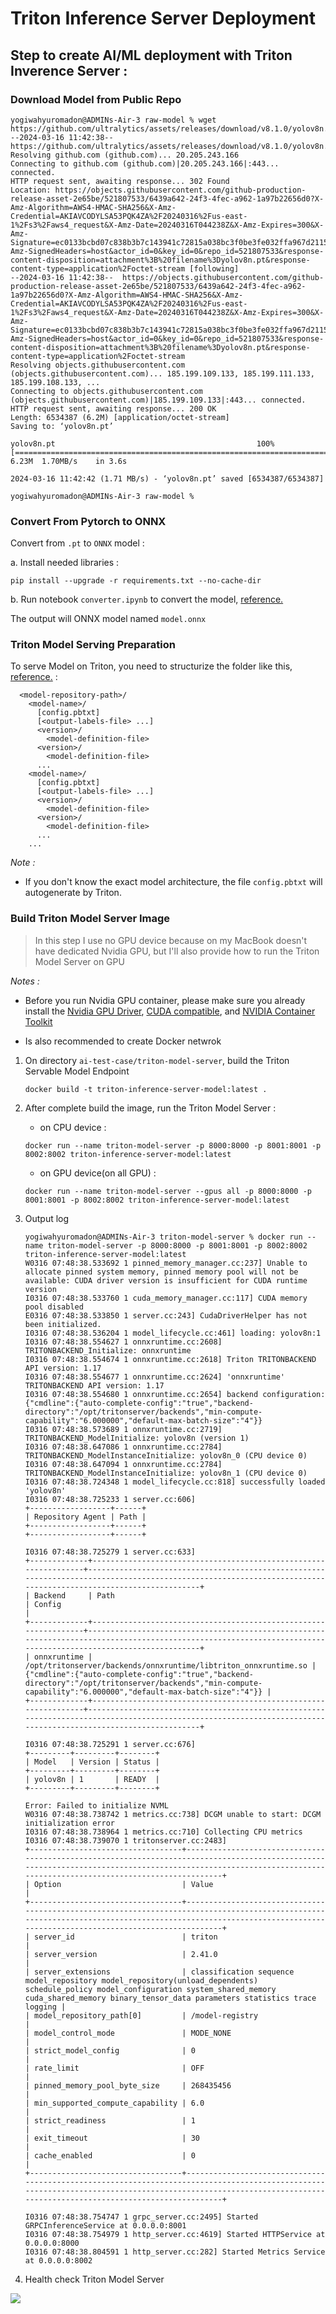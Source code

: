 # Triton Inference Server Deployment

## Step to create AI/ML deployment with Triton Inverence Server :

### Download Model from Public Repo
```
yogiwahyuromadon@ADMINs-Air-3 raw-model % wget https://github.com/ultralytics/assets/releases/download/v8.1.0/yolov8n.pt
--2024-03-16 11:42:38--  https://github.com/ultralytics/assets/releases/download/v8.1.0/yolov8n.pt
Resolving github.com (github.com)... 20.205.243.166
Connecting to github.com (github.com)|20.205.243.166|:443... connected.
HTTP request sent, awaiting response... 302 Found
Location: https://objects.githubusercontent.com/github-production-release-asset-2e65be/521807533/6439a642-24f3-4fec-a962-1a97b22656d0?X-Amz-Algorithm=AWS4-HMAC-SHA256&X-Amz-Credential=AKIAVCODYLSA53PQK4ZA%2F20240316%2Fus-east-1%2Fs3%2Faws4_request&X-Amz-Date=20240316T044238Z&X-Amz-Expires=300&X-Amz-Signature=ec0133bcbd07c838b3b7c143941c72815a038bc3f0be3fe032ffa967d211580b&X-Amz-SignedHeaders=host&actor_id=0&key_id=0&repo_id=521807533&response-content-disposition=attachment%3B%20filename%3Dyolov8n.pt&response-content-type=application%2Foctet-stream [following]
--2024-03-16 11:42:38--  https://objects.githubusercontent.com/github-production-release-asset-2e65be/521807533/6439a642-24f3-4fec-a962-1a97b22656d0?X-Amz-Algorithm=AWS4-HMAC-SHA256&X-Amz-Credential=AKIAVCODYLSA53PQK4ZA%2F20240316%2Fus-east-1%2Fs3%2Faws4_request&X-Amz-Date=20240316T044238Z&X-Amz-Expires=300&X-Amz-Signature=ec0133bcbd07c838b3b7c143941c72815a038bc3f0be3fe032ffa967d211580b&X-Amz-SignedHeaders=host&actor_id=0&key_id=0&repo_id=521807533&response-content-disposition=attachment%3B%20filename%3Dyolov8n.pt&response-content-type=application%2Foctet-stream
Resolving objects.githubusercontent.com (objects.githubusercontent.com)... 185.199.109.133, 185.199.111.133, 185.199.108.133, ...
Connecting to objects.githubusercontent.com (objects.githubusercontent.com)|185.199.109.133|:443... connected.
HTTP request sent, awaiting response... 200 OK
Length: 6534387 (6.2M) [application/octet-stream]
Saving to: ‘yolov8n.pt’

yolov8n.pt                                             100%[==========================================================================================================================>]   6.23M  1.70MB/s    in 3.6s    

2024-03-16 11:42:42 (1.71 MB/s) - ‘yolov8n.pt’ saved [6534387/6534387]

yogiwahyuromadon@ADMINs-Air-3 raw-model % 
```
### Convert From Pytorch to ONNX
Convert from `.pt` to `ONNX` model : 

 a. Install needed libraries :

    
    pip install --upgrade -r requirements.txt --no-cache-dir
    
b. Run notebook `converter.ipynb` to convert the model, <a href='https://docs.ultralytics.com/integrations/onnx/#usage'>reference.</a>
    
The output will ONNX model named `model.onnx`

### Triton Model Serving Preparation
To serve Model on Triton, you need to structurize the folder like this, <a href='https://docs.nvidia.com/deeplearning/triton-inference-server/user-guide/docs/user_guide/model_repository.html#repository-layout'>reference.</a> : 

```
  <model-repository-path>/
    <model-name>/
      [config.pbtxt]
      [<output-labels-file> ...]
      <version>/
        <model-definition-file>
      <version>/
        <model-definition-file>
      ...
    <model-name>/
      [config.pbtxt]
      [<output-labels-file> ...]
      <version>/
        <model-definition-file>
      <version>/
        <model-definition-file>
      ...
    ...
```

*Note :*
- If you don't know the exact model architecture, the file `config.pbtxt` will autogenerate by Triton.


### Build Triton Model Server Image

> In this step I use no GPU device because on my MacBook doesn't have dedicated Nvidia GPU, but I'll also provide how to run the Triton Model Server on GPU 

*Notes :*
- Before you run Nvidia GPU container, please make sure you already install the <a href="https://docs.nvidia.com/cuda/cuda-installation-guide-linux/index.html#driver-installation">Nvidia GPU Driver</a>, <a href="https://docs.nvidia.com/cuda/cuda-installation-guide-linux/index.html">CUDA compatible</a>, and <a href='https://docs.nvidia.com/datacenter/cloud-native/container-toolkit/latest/install-guide.html'>NVIDIA Container Toolkit</a>

- Is also recommended to create Docker netwrok


1. On directory  `ai-test-case/triton-model-server`, build the Triton Servable Model Endpoint

    ```
    docker build -t triton-inference-server-model:latest .
    ```
2. After complete build the image, run the Triton Model Server :
    - on CPU device :
    ```
    docker run --name triton-model-server -p 8000:8000 -p 8001:8001 -p 8002:8002 triton-inference-server-model:latest
    ```
    - on GPU device(on all GPU) :
    ```
    docker run --name triton-model-server --gpus all -p 8000:8000 -p 8001:8001 -p 8002:8002 triton-inference-server-model:latest
    ```
3. Output log 

    ```
    yogiwahyuromadon@ADMINs-Air-3 triton-model-server % docker run --name triton-model-server -p 8000:8000 -p 8001:8001 -p 8002:8002 triton-inference-server-model:latest           
    W0316 07:48:38.533692 1 pinned_memory_manager.cc:237] Unable to allocate pinned system memory, pinned memory pool will not be available: CUDA driver version is insufficient for CUDA runtime version
    I0316 07:48:38.533760 1 cuda_memory_manager.cc:117] CUDA memory pool disabled
    E0316 07:48:38.533850 1 server.cc:243] CudaDriverHelper has not been initialized.
    I0316 07:48:38.536204 1 model_lifecycle.cc:461] loading: yolov8n:1
    I0316 07:48:38.554627 1 onnxruntime.cc:2608] TRITONBACKEND_Initialize: onnxruntime
    I0316 07:48:38.554674 1 onnxruntime.cc:2618] Triton TRITONBACKEND API version: 1.17
    I0316 07:48:38.554677 1 onnxruntime.cc:2624] 'onnxruntime' TRITONBACKEND API version: 1.17
    I0316 07:48:38.554680 1 onnxruntime.cc:2654] backend configuration:
    {"cmdline":{"auto-complete-config":"true","backend-directory":"/opt/tritonserver/backends","min-compute-capability":"6.000000","default-max-batch-size":"4"}}
    I0316 07:48:38.573689 1 onnxruntime.cc:2719] TRITONBACKEND_ModelInitialize: yolov8n (version 1)
    I0316 07:48:38.647086 1 onnxruntime.cc:2784] TRITONBACKEND_ModelInstanceInitialize: yolov8n_0 (CPU device 0)
    I0316 07:48:38.647094 1 onnxruntime.cc:2784] TRITONBACKEND_ModelInstanceInitialize: yolov8n_1 (CPU device 0)
    I0316 07:48:38.724348 1 model_lifecycle.cc:818] successfully loaded 'yolov8n'
    I0316 07:48:38.725233 1 server.cc:606] 
    +------------------+------+
    | Repository Agent | Path |
    +------------------+------+
    +------------------+------+

    I0316 07:48:38.725279 1 server.cc:633] 
    +-------------+-----------------------------------------------------------------+---------------------------------------------------------------------------------------------------------------------------------------------------------------+
    | Backend     | Path                                                            | Config                                                                                                                                                        |
    +-------------+-----------------------------------------------------------------+---------------------------------------------------------------------------------------------------------------------------------------------------------------+
    | onnxruntime | /opt/tritonserver/backends/onnxruntime/libtriton_onnxruntime.so | {"cmdline":{"auto-complete-config":"true","backend-directory":"/opt/tritonserver/backends","min-compute-capability":"6.000000","default-max-batch-size":"4"}} |
    +-------------+-----------------------------------------------------------------+---------------------------------------------------------------------------------------------------------------------------------------------------------------+

    I0316 07:48:38.725291 1 server.cc:676] 
    +---------+---------+--------+
    | Model   | Version | Status |
    +---------+---------+--------+
    | yolov8n | 1       | READY  |
    +---------+---------+--------+

    Error: Failed to initialize NVML
    W0316 07:48:38.738742 1 metrics.cc:738] DCGM unable to start: DCGM initialization error
    I0316 07:48:38.738964 1 metrics.cc:710] Collecting CPU metrics
    I0316 07:48:38.739070 1 tritonserver.cc:2483] 
    +----------------------------------+-----------------------------------------------------------------------------------------------------------------------------------------------------------------------------------------------------------------+
    | Option                           | Value                                                                                                                                                                                                           |
    +----------------------------------+-----------------------------------------------------------------------------------------------------------------------------------------------------------------------------------------------------------------+
    | server_id                        | triton                                                                                                                                                                                                          |
    | server_version                   | 2.41.0                                                                                                                                                                                                          |
    | server_extensions                | classification sequence model_repository model_repository(unload_dependents) schedule_policy model_configuration system_shared_memory cuda_shared_memory binary_tensor_data parameters statistics trace logging |
    | model_repository_path[0]         | /model-registry                                                                                                                                                                                                 |
    | model_control_mode               | MODE_NONE                                                                                                                                                                                                       |
    | strict_model_config              | 0                                                                                                                                                                                                               |
    | rate_limit                       | OFF                                                                                                                                                                                                             |
    | pinned_memory_pool_byte_size     | 268435456                                                                                                                                                                                                       |
    | min_supported_compute_capability | 6.0                                                                                                                                                                                                             |
    | strict_readiness                 | 1                                                                                                                                                                                                               |
    | exit_timeout                     | 30                                                                                                                                                                                                              |
    | cache_enabled                    | 0                                                                                                                                                                                                               |
    +----------------------------------+-----------------------------------------------------------------------------------------------------------------------------------------------------------------------------------------------------------------+

    I0316 07:48:38.754747 1 grpc_server.cc:2495] Started GRPCInferenceService at 0.0.0.0:8001
    I0316 07:48:38.754979 1 http_server.cc:4619] Started HTTPService at 0.0.0.0:8000
    I0316 07:48:38.804591 1 http_server.cc:282] Started Metrics Service at 0.0.0.0:8002
    ```

4. Health check Triton Model Server

<img src='./../docs/triton-yolo-health-check.png'>